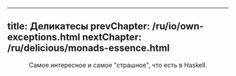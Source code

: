 ----
title: Деликатесы
prevChapter: /ru/io/own-exceptions.html
nextChapter: /ru/delicious/monads-essence.html
----

<p align="center">Самое интересное и самое "страшное", что есть в Haskell.</p>
